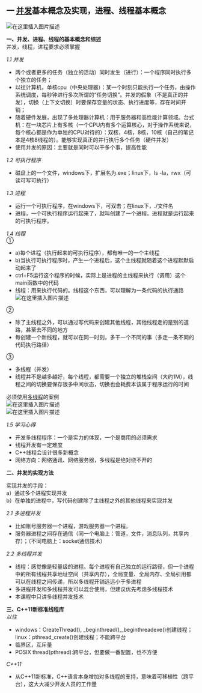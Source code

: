 ## 一 [并发](https://so.csdn.net/so/search?q=%E5%B9%B6%E5%8F%91&spm=1001.2101.3001.7020)基本概念及实现，进程、线程基本概念

![在这里插入图片描述](res/01.进程线程/watermark,type_ZmFuZ3poZW5naGVpdGk,shadow_10,text_aHR0cHM6Ly9ibG9nLmNzZG4ubmV0L3FxXzM4MjMxNzEz,size_16,color_FFFFFF,t_70#pic_center.png)

**一、并发、进程、线程的基本概念和综述**  
并发，线程，进程要求必须掌握

_1.1 并发_

- 两个或者更多的任务（独立的活动）同时发生（进行）：一个程序同时执行多个独立的任务；
- 以往计算机，单核cpu（中央处理器）：某一个时刻只能执行一个任务，由操作系统调度，每秒钟进行多次所谓的“任务切换”。并发的假象（不是真正的并发），切换（上下文切换）时要保存变量的状态、执行进度等，存在时间开销；
- 随着硬件发展，出现了多处理器计算机：用于服务器和高性能计算领域。台式机：在一块芯片上有多核（一个CPU内有多个运算核心，对于操作系统来说，每个核心都是作为单独的CPU对待的）：双核，4核，8核，10核（自己的笔记本是4核8线程的）。能够实现真正的并行执行多个任务（硬件并发）
- 使用并发的原因：主要就是同时可以干多个事，提高性能

_1.2 可执行程序_

- 磁盘上的一个文件，windows下，扩展名为.exe；linux下，ls -la，rwx（可读可写可执行）

_1.3 进程_

- 运行一个可执行程序，在windows下，可双击；在linux下，./文件名
- 进程，一个可执行程序运行起来了，就叫创建了一个进程。进程就是运行起来的可执行程序。

_1.4 线程_  
①

- a)每个进程（执行起来的可执行程序），都有唯一的一个主线程
- b)当执行可执行程序时，产生一个进程后，这个主线程就随着这个进程默默启动起来了
- ctrl+F5运行这个程序的时候，实际上是进程的主线程来执行（调用）这个main函数中的代码
- 线程：用来执行代码的。线程这个东西，可以理解为一条代码的执行通路  
    ![在这里插入图片描述](res/01.进程线程/watermark,type_ZmFuZ3poZW5naGVpdGk,shadow_10,text_aHR0cHM6Ly9ibG9nLmNzZG4ubmV0L3FxXzM4MjMxNzEz,size_16,color_FFFFFF,t_70#pic_center-16656543931321.png)

②

- 除了主线程之外，可以通过写代码来创建其他线程，其他线程走的是别的道路，甚至去不同的地方
- 每创建一个新线程，就可以在同一时刻，多干一个不同的事（多走一条不同的代码执行路径）

③

- 多线程（并发）
- 线程并不是越多越好，每个线程，都需要一个独立的堆栈空间（大约1M），线程之间的切换要保存很多中间状态，切换也会耗费本该属于程序运行的时间

必须使用[多线程](https://so.csdn.net/so/search?q=%E5%A4%9A%E7%BA%BF%E7%A8%8B&spm=1001.2101.3001.7020)的案例  
![在这里插入图片描述](res/01.进程线程/watermark,type_ZmFuZ3poZW5naGVpdGk,shadow_10,text_aHR0cHM6Ly9ibG9nLmNzZG4ubmV0L3FxXzM4MjMxNzEz,size_16,color_FFFFFF,t_70#pic_center-16656543931322.png)  
![在这里插入图片描述](res/01.进程线程/watermark,type_ZmFuZ3poZW5naGVpdGk,shadow_10,text_aHR0cHM6Ly9ibG9nLmNzZG4ubmV0L3FxXzM4MjMxNzEz,size_16,color_FFFFFF,t_70#pic_center-16656543931323.png)

_1.5 学习心得_

- 开发多线程程序：一个是实力的体现，一个是商用的必须需求
- 线程开发有一定难度
- C++线程会设计很多新概念
- 网络方向：网络通讯、网络服务器，多线程是绝对绕不开的

**二、并发的实现方法**

实现并发的手段：  
a）通过多个进程实现并发  
b）在单独的进程中，写代码创建除了主线程之外的其他线程来实现并发

_2.1 多进程并发_

- 比如账号服务器一个进程，游戏服务器一个进程。
- 服务器进程之间存在通信（同一个电脑上：管道，文件，消息队列，共享内存）；（不同电脑上：socket通信技术）

_2.2 多线程并发_

- 线程：感觉像是轻量级的进程。每个进程有自己独立的运行路径，但一个进程中的所有线程共享地址空间（共享内存），全局变量、全局内存、全局引用都可以在线程之间传递，所以多线程开销远远小于多进程
- 多进程并发和多线程并发可以混合使用，但建议优先考虑多线程技术
- 本课程中只讲多线程并发技术

**三、C++11新标准线程库**  
_以往_

- windows：CreateThread(), \_beginthread(),\_beginthreadexe()创建线程；linux：pthread\_create()创建线程；不能跨平台
- 临界区，互斥量
- POSIX thread(pthread):跨平台，但要做一番配置，也不方便

_C++11_

- 从C++11新标准，C++语言本身增加对多线程的支持，意味着可移植性（跨平台），这大大减少开发人员的工作量